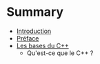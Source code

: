 # Summary

* [Introduction](README.md)
* [Préface](preface.md)
* [Les bases du C++](chapitre-1/les_bases_du_c++.md)
   * Qu'est-ce que le C++ ?

